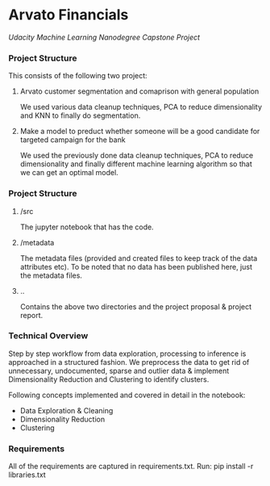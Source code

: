 # Arvato Financials
_Udacity Machine Learning Nanodegree Capstone Project_

### Project Structure
This consists of the following two project:

1. Arvato customer segmentation and comaprison with general population

    We used various data cleanup techniques, PCA to reduce dimensionality and KNN to finally do segmentation.

2. Make a model to preduct whether someone will be a good candidate for targeted campaign for the bank

    We used the previously done data cleanup techniques, PCA to reduce dimensionality and finally different machine learning algorithm so that we can get an optimal model.
    
    
### Project Structure
1. /src

    The jupyter notebook that has the code.
    
2. /metadata

    The metadata files (provided and created files to keep track of the data attributes etc). To be noted that no data has been published here, just the metadata files.    

3. ..

    Contains the above two directories and the project proposal & project report.

### Technical Overview

Step by step workflow from data exploration, processing to inference is approached in a structured fashion. We preprocess the data to get rid of unnecessary, undocumented, sparse and outlier data & implement Dimensionality Reduction and Clustering to identify clusters. 

Following concepts implemented and covered in detail in the notebook:

* Data Exploration & Cleaning
* Dimensionality Reduction
* Clustering


### Requirements

All of the requirements are captured in requirements.txt. Run: pip install -r libraries.txt
